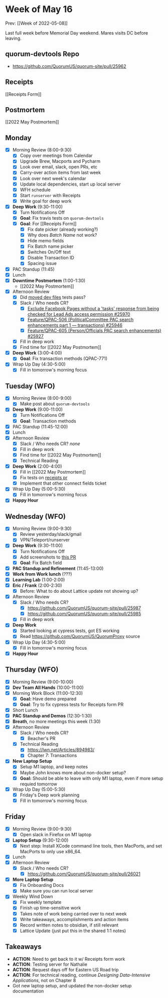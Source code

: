 # Week of May 16
Prev: [[Week of 2022-05-08]]

Last full week before Memorial Day weekend. Mares visits DC before leaving.

## quorum-devtools Repo
 - https://github.com/QuorumUS/quorum-site/pull/25962

## Receipts
[[Receipts Form]]

## Postmortem
[[2022 May Postmortem]]

## Monday
 - [x] Morning Review (8:00-9:30)
	 - [x] Copy over meetings from Calendar
	 - [x] Upgrade Brew, Macports and Pycharm
	 - [x] Look over email, slack, open PRs, etc
	 - [x] Carry-over action items from last week
	 - [x] Look over next week's calendar
	 - [x] Update local dependencies, start up local server
	 - [x] WFH schedule
	 - [x] Start `runserver` with Receipts
	 - [x] Write goal for deep work
 - [x] **Deep Work** (9:30-11:00)
	 - [x] Turn Notifications Off
	 - [x] **Goal**: Fix travis tests on `quorum-devtools`
	 - [x] **Goal**: For [[Receipts Form]]
		 - [x] Fix date picker (already working?)
		 - [x] Why does *Batch Name* not work?
		 - [x] Hide memo fields
		 - [x] Fix Batch name picker
		 - [x] Switches On/Off text
		 - [x] Disable Transaction ID
		 - [x] Spacing issue
 - [x] PAC Standup (11:45)
 - [x] Lunch
 - [x] **Downtime Postmortem** (1:00-1:30)
	 - [[2022 May Postmortem]]
 - [x] Afternoon Review
	 - [x] Did [moved dev files](https://github.com/QuorumUS/quorum-site/pull/25962) tests pass?
	 - [x] Slack / Who needs CR?
		 - [x] [Exclude Facebook Pages without a 'tasks' response from being checked for Lead Ads access permission #25970](https://github.com/QuorumUS/quorum-site/pull/25970)
		 - [x] [Feature/QPAC-506 (PoliticalCommittee PAC search enhancements part 1 — transactions) #25946](https://github.com/QuorumUS/quorum-site/pull/25946)
		 - [x] [Feature/QPAC-605 (Person/Officials PAC search enhancements) #25927](https://github.com/QuorumUS/quorum-site/pull/25927)
	 - [x] Fill in deep work
	 - [x] Find time for [[2022 May Postmortem]]
 - [x] **Deep Work** (3:00-4:00)
	 - [x] **Goal**: Fix transaction methods (QPAC-771)
 - [x] Wrap Up Day (4:30-5:00)
	 - [x] Fill in tomorrow's morning focus

## Tuesday (WFO)
 - [x] Morning Review (8:00-9:00)
	 - [x] Make post about `quorum-devtools`
 - [x] **Deep Work** (9:00-11:00)
	 - [x] Turn Notifications Off
	 - [x] **Goal**: Transaction methods
 - [x] PAC Standup (11:45-12:00)
 - [x] Lunch
 - [x] Afternoon Review
	 - [x] Slack / Who needs CR? *none*
	 - [x] Fill in deep work
	 - [x] Find time for [[2022 May Postmortem]]
	 - [x] Technical Reading
 - [x] **Deep Work** (2:00-4:00)
	 - [x] Fill in [[2022 May Postmortem]]
	 - [x] Fix tests on [receipts pr](https://github.com/QuorumUS/quorum-site/pull/25979#partial-pull-merging)
	 - [x] Implement that other connect fields ticket
 - [x] Wrap Up Day (5:00-5:30)
	 - [x] Fill in tomorrow's morning focus
 - [x] **Happy Hour**

## Wednesday (WFO)
 - [x] Morning Review (9:00-9:30)
	 - [x] Review yesterday/slack/gmail
	 - [x] VPN/Teleport/runserver
 - [x] **Deep Work** (9:30-11:00)
	 - [x] Turn Notifications Off
	 - [x] Add screenshots to [this PR](https://github.com/QuorumUS/quorum-site/pull/25979)
	 - [x] **Goal**: Fix Batch field
 - [x] **PAC Standup and Refinement** (11:45-13:00)
 - [x] **Work from Work lunch** (???)
 - [x] **Learning Lab** (1:00-2:00)
 - [x] **Eric / Frank** (2:00-2:30)
	 - [x] Before: What to do about Lattice update not showing up?
 - [x] Afternoon Review
	 - [x] Slack / Who needs CR?
		 - [x] https://github.com/QuorumUS/quorum-site/pull/25987
		 - [x] https://github.com/QuorumUS/quorum-site/pull/25985
	 - [x] Fill in deep work
 - [x] **Deep Work**
	 - [x] Started looking at cypress tests, got ES working
	 - [x] Read https://github.com/QuorumUS/QuorumProxy source
 - [x] Wrap Up Day (4:30-5:00)
	 - [x] Fill in tomorrow's morning focus
 - [x] **Happy Hour**

## Thursday (WFO)
 - [x] Morning Review (9:00-10:00)
 - [x] **Dev Team All Hands** (10:00-11:00)
 - [x] Morning Work Block (11:00-12:30)
	 - [x] **Goal:** Have demo prepared
	 - [x] **Goal**: Try to fix cypress tests for Receipts form PR
 - [x] Short Lunch
 - [x] **PAC Standup and Demos** (12:30-1:30)
 - [x] **Breath**, no more meetings this week (1:30)
 - [x] Afternoon Review
	 - [x] Slack / Who needs CR?
		 - [x] Beacher's PR
	 - [x] Technical Reading
		 - [x] https://lwn.net/Articles/894983/
		 - [x] Chapter 7: Transactions
 - [x] **New Laptop Setup**
	 - [x] Setup M1 laptop, and keep notes
	 - [x] Maybe John knows more about non-docker setup?
	 - [x] **Goal:** Should be able to leave with only M1 laptop, even if more setup requied tomorrow
 - [x] Wrap Up Day (5:00-5:30)
	 - [x] Friday's Deep work planning
	 - [x] Fill in tomorrow's morning focus

## Friday
 - [x] Morning Review (9:00-9:30)
	 - [x] Open slack in Firefox on M1 laptop
 - [x] **Laptop Setup** (9:30-12:00)
	 - [x] Next step: Install XCode command line tools, then MacPorts, and set MacPorts to only use x86_64.
 - [x] Lunch
 - [x] Afternoon Review
	 - [x] Slack / Who needs CR?
		 - [x] https://github.com/QuorumUS/quorum-site/pull/26021
 - [x] **More Laptop Setup**
	 - [x] Fix Onboarding Docs
	 - [x] Make sure you can run local server
 - [x] Weekly Wind Down
	 - [x] Fix weekly template
	 - [x] Finish up time-sensitive work
	 - [x] Takes note of work being carried over to next week
	 - [x] Write takeaways, accomplishments and action items
	 - [x] Record written notes to obsidian, if still relevant
	 - [x] Lattice Update (just put this in the shared 1:1 notes)

## Takeaways
 - **ACTION**: Need to get back to it w/ Receipts form work
 - **ACTION**: Testing server for Nathalie
 - **ACTION**: Request days off for Eastern US Road trip
 - **ACTION**: For technical reading, continue *Designing Data-Intensive Applications*, not on Chapter 8
 - Got new laptop setup, and updated the non-docker setup documentation